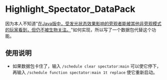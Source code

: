 # Highlight_Spectator_DataPack
因为本人不知道"[在Java版中，受发光状态效果影响的旁观者能被其他非旁观模式的玩家看到，但仍不被生物关注。](https://zh.minecraft.wiki/w/%E6%97%81%E8%A7%82%E6%A8%A1%E5%BC%8F#:~:text=%E5%9C%A8Java%E7%89%88%E4%B8%AD%EF%BC%8C%E5%8F%97%E5%8F%91%E5%85%89%E7%8A%B6%E6%80%81%E6%95%88%E6%9E%9C%E5%BD%B1%E5%93%8D%E7%9A%84%E6%97%81%E8%A7%82%E8%80%85%E8%83%BD%E8%A2%AB%E5%85%B6%E4%BB%96%E9%9D%9E%E6%97%81%E8%A7%82%E6%A8%A1%E5%BC%8F%E7%9A%84%E7%8E%A9%E5%AE%B6%E7%9C%8B%E5%88%B0%EF%BC%8C%E4%BD%86%E4%BB%8D%E4%B8%8D%E8%A2%AB%E7%94%9F%E7%89%A9%E5%85%B3%E6%B3%A8%E3%80%82)"如何实现，所以写了一个数据包代替这个功能。
## 使用说明
* 如果数据包卡住了，输入 `/schedule clear spectator:main` 可以使它停下，再输入 `/schedule function spectator:main 1t replace` 使它重新启动。
